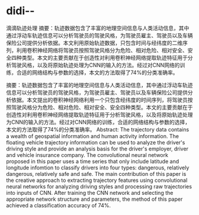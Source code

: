 # didi--
滴滴轨迹处理
摘要：轨迹数据包含了丰富的地理空间信息与人类活动信息，其中通过浮动车轨迹信息可以分析驾驶员的驾驶风格，为驾驶员雇主、驾驶员以及车辆保险公司提供分析依据。本文利用原始轨迹数据，只包含时间与经纬度的二维序列，利用卷积神经网络将驾驶员按照驾驶风格分为危险、相对危险、相对安全、安全四种类型。本文的主要贡献在于创造性对利用卷积神经网络提取轨迹特征用于分析驾驶风格，以及将原始轨迹处理为CNN的输入的方法。经过对CNN网络的训练，合适的网络结构与参数的选择，本文的方法取得了74%的分类准确率。

摘要：轨迹数据包含了丰富的地理空间信息与人类活动信息，其中通过浮动车轨迹信息可以分析驾驶员的驾驶风格，为驾驶员雇主、驾驶员以及车辆保险公司提供分析依据。本文提出的卷积神经网络利用一个只包含经纬度的时间序列，将驾驶员按照驾驶风格分为危险、相对危险、相对安全、安全四种类型。本文的主要贡献在于创造性对利用卷积神经网络提取轨迹特征用于分析驾驶风格，以及将原始轨迹处理为CNN的输入的方法。经过对CNN网络的训练，合适的网络结构与参数的选择，本文的方法取得了74%的分类准确率。
Abstract: The trajectory data contains a wealth of geospatial information and human activity information. The floating vehicle trajectory information can be used to analyze the driver's driving style and provide an analysis basis for the driver's employer, driver and vehicle insurance company. The convolutional neural network proposed in this paper uses a time series that only include latitude and longitude infomtion to classify drivers into four types: dangerous, relatively dangerous, relatively safe and safe. The main contribution of this paper is the creative approach to extracting trajectory features using convolutional neural networks for analyzing driving styles and processing raw trajectories into inputs of CNN. After training the CNN network and selecting the appropriate network structure and parameters, the method of this paper achieved a classification accuracy of 74%.
